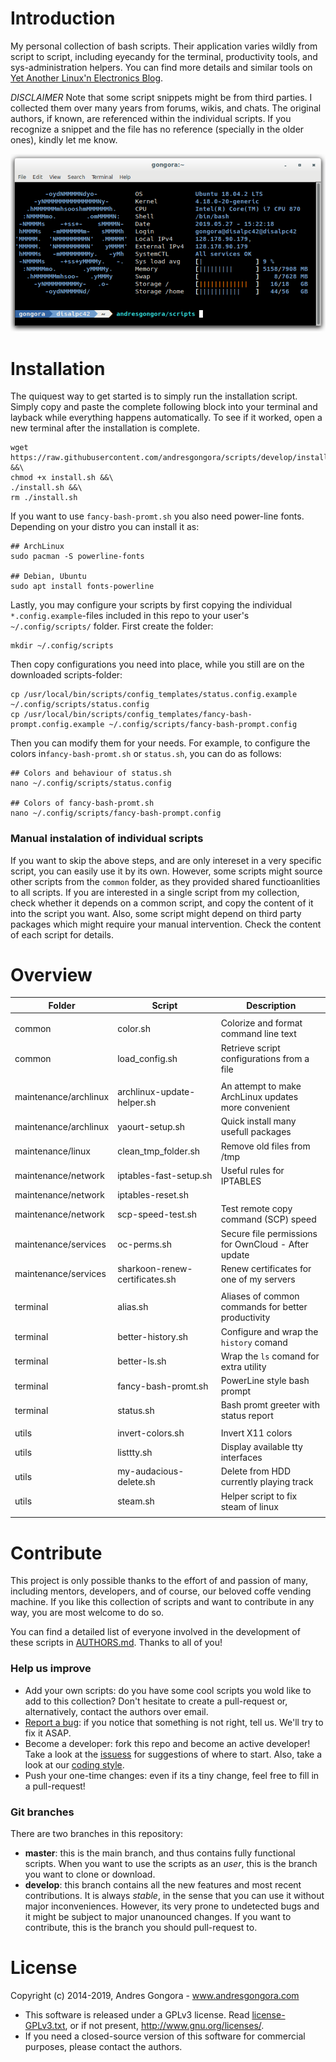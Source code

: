 <!--------------------------------------+-------------------------------------->
#                                  Introduction
<!--------------------------------------+-------------------------------------->
My personal collection of bash scripts. Their application varies wildly from
script to script, including eyecandy for the terminal, productivity tools,
and sys-administration helpers. You can find more details and similar tools on
[Yet Another Linux'n Electronics Blog](https://yalneb.blogspot.com/).


*DISCLAIMER*
Note that some script snippets might be from third parties.
I collected them over many years from forums, wikis, and chats.
The original authors, if known, are referenced within the individual scripts.
If you recognize a snippet and the file has no reference
(specially in the older ones), kindly let me know.


![Example with status.sh and fancy-bash-prompt.sh](doc/screenshot.png)





<!--------------------------------------+-------------------------------------->
#                                  Installation
<!--------------------------------------+-------------------------------------->

The quiquest way to get started is to simply run the installation script.
Simply copy and paste the complete following block into your terminal
and layback while everything happens automatically. To see if it worked,
open a new terminal after the installation is complete.

```
wget https://raw.githubusercontent.com/andresgongora/scripts/develop/install/install.sh &&\
chmod +x install.sh &&\
./install.sh &&\
rm ./install.sh

```

If you want to use `fancy-bash-promt.sh` you also need power-line fonts.
Depending on your distro you can install it as:

```
## ArchLinux
sudo pacman -S powerline-fonts

## Debian, Ubuntu
sudo apt install fonts-powerline
```

Lastly, you may configure your scripts by first copying the individual
`*.config.example`-files included in this repo to your user's 
`~/.config/scripts/` folder. First create the folder:

```
mkdir ~/.config/scripts
```

Then copy configurations you need into place, while you still are on the downloaded scripts-folder:

```
cp /usr/local/bin/scripts/config_templates/status.config.example ~/.config/scripts/status.config
cp /usr/local/bin/scripts/config_templates/fancy-bash-prompt.config.example ~/.config/scripts/fancy-bash-prompt.config
```

Then you can modify them for your needs. For example, to configure
the colors in`fancy-bash-promt.sh` or `status.sh`, you can do as follows:

```
## Colors and behaviour of status.sh
nano ~/.config/scripts/status.config

## Colors of fancy-bash-promt.sh
nano ~/.config/scripts/fancy-bash-prompt.config

```




### Manual instalation of individual scripts
If you want to skip the above steps, and are only intereset in a very
specific script, you can easily use it by its own.
However, some scripts might source other scripts from the `common` folder,
as they provided shared functioanlities to all scripts. If you are interested
in a single script from my collection, check whether it depends on a common
script, and copy the content of it into the script you want.
Also, some script might depend on third party packages which might require
your manual intervention. Check the content of each script for details.






<!--------------------------------------+-------------------------------------->
#                                    Overview
<!--------------------------------------+-------------------------------------->

| Folder                	| Script                         	| Description                                          	|
|-----------------------	|--------------------------------	|------------------------------------------------------	|
|                       	|                                	|                                                      	|
| common                      	| color.sh                           	| Colorize and format command line text                	|
| common                      	| load_config.sh                      	| Retrieve script configurations from a file        	|
|                       	|                                	|                                                      	|
| maintenance/archlinux 	| archlinux-update-helper.sh     	| An attempt to make ArchLinux updates more convenient 	|
| maintenance/archlinux 	| yaourt-setup.sh               	| Quick install many usefull packages                  	|
| maintenance/linux     	| clean_tmp_folder.sh            	| Remove old files from /tmp                           	|
| maintenance/network   	| iptables-fast-setup.sh         	| Useful rules for IPTABLES                            	|
| maintenance/network   	| iptables-reset.sh              	|                                                      	|
| maintenance/network   	| scp-speed-test.sh              	| Test remote copy command (SCP) speed                 	|
| maintenance/services  	| oc-perms.sh                    	| Secure file permissions for OwnCloud - After update  	|
| maintenance/services  	| sharkoon-renew-certificates.sh 	| Renew certificates for one of my servers             	|
|                       	|                                	|                                                      	|
| terminal              	| alias.sh                      	| Aliases of common commands for better productivity   	|
| terminal              	| better-history.sh                   	| Configure and wrap the `history` comand             	|
| terminal              	| better-ls.sh                   	| Wrap the `ls` comand for extra utility              	|
| terminal              	| fancy-bash-promt.sh            	| PowerLine style bash prompt                           |
| terminal              	| status.sh                      	| Bash promt greeter with status report               	|
|                       	|                                	|                                                      	|
| utils                    	| invert-colors.sh                 	| Invert X11 colors                                    	|
| utils                    	| listtty.sh                        	| Display available tty interfaces                     	|
| utils                    	| my-audacious-delete.sh            	| Delete from HDD currently playing track              	|
| utils                    	| steam.sh                          	| Helper script to fix steam of linux                  	|
|                       	|                                	|                                                      	|






<!--------------------------------------+-------------------------------------->
#                                   Contribute
<!--------------------------------------+-------------------------------------->

This project is only possible thanks to the effort of and passion of many, 
including mentors, developers, and of course, our beloved coffe vending machine.
If you like this collection of scripts and want to contribute in any way,
you are most welcome to do so.

You can find a detailed list of everyone involved in the development of
these scripts in [AUTHORS.md](AUTHORS.md). Thanks to all of you!



### Help us improve

* Add your own scripts: do you have some cool scripts you wold like to 
  add to this collection? Don't hesitate to create a pull-request or,
  alternatively, contact the authors over email.
* [Report a bug](https://github.com/andresgongora/scripts/issues): 
  if you notice that something is not right, tell us. 
  We'll try to fix it ASAP.
* Become a developer: fork this repo and become an active developer!
  Take a look at the [issuess](https://github.com/andresgongora/scripts/issues)
  for suggestions of where to start. Also, take a look at our 
  [coding style](coding_style.md).
* Push your one-time changes: even if its a tiny change, 
  feel free to fill in a pull-request!



### Git branches

There are two branches in this repository:

* **master**: this is the main branch, and thus contains fully functional 
  scripts. When you want to use the scripts as an _user_, 
  this is the branch you want to clone or download.
* **develop**: this branch contains all the new features and most recent 
  contributions. It is always _stable_, in the sense that you can use it
  without major inconveniences. 
  However, its very prone to undetected bugs and it might be subject to major
  unanounced changes. If you want to contribute, this is the branch 
  you should pull-request to.






<!--------------------------------------+-------------------------------------->
#                                    License
<!--------------------------------------+-------------------------------------->

Copyright (c) 2014-2019, Andres Gongora - www.andresgongora.com

* This software is released under a GPLv3 license.
  Read [license-GPLv3.txt](LICENSE),
  or if not present, <http://www.gnu.org/licenses/>.
* If you need a closed-source version of this software
  for commercial purposes, please contact the authors.

